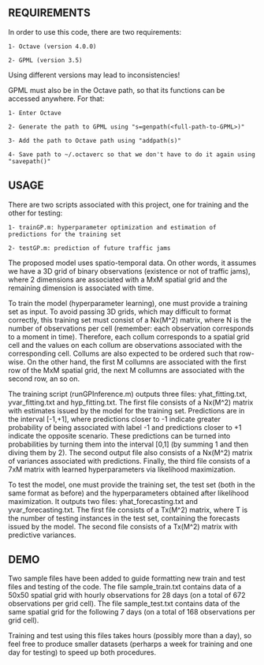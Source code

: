 REQUIREMENTS
------------

In order to use this code, there are two requirements:

	1- Octave (version 4.0.0)
	
	2- GPML (version 3.5)

Using different versions may lead to inconsistencies!

GPML must also be in the Octave path, so that its functions can be accessed anywhere.
For that:

	1- Enter Octave
	
	2- Generate the path to GPML using "s=genpath(<full-path-to-GPML>)"
	
	3- Add the path to Octave path using "addpath(s)"
	
	4- Save path to ~/.octaverc so that we don't have to do it again using "savepath()"

USAGE
-----

There are two scripts associated with this project, one for training and the other for testing:

	1- trainGP.m: hyperparameter optimization and estimation of predictions for the training set
	
	2- testGP.m: prediction of future traffic jams

The proposed model uses spatio-temporal data. On other words, it assumes we have a 3D grid of binary observations (existence or not of traffic jams), where 2 dimensions are associated with a MxM spatial grid and the remaining dimension is associated with time.

To train the model (hyperparameter learning), one must provide a training set as input. To avoid passing 3D grids, which may difficult to format correctly, this training set must consist of a Nx(M^2) matrix, where N is the number of observations per cell (remember: each observation corresponds to a moment in time). Therefore, each collum corresponds to a spatial grid cell and the values on each collum are observations associated with the corresponding cell. Collums are also expected to be ordered such that row-wise. On the other hand, the first M collumns are associated with the first row of the MxM spatial grid, the next M collumns are associated with the second row, an so on.

The training script (runGPInference.m) outputs three files: yhat_fitting.txt, yvar_fitting.txt and hyp_fitting.txt. The first file consists of a Nx(M^2) matrix with estimates issued by the model for the training set. Predictions are in the interval [-1,+1], where predictions closer to -1 indicate greater probability of being associated with label -1 and predictions closer to +1 indicate the opposite scenario. These predictions can be turned into probabilities by turning them into the interval [0,1] (by summing 1 and then diving them by 2). The second output file also consists of a Nx(M^2) matrix of variances associated with predictions. Finally, the third file consists of a 7xM matrix with learned hyperparameters via likelihood maximization.

To test the model, one must provide the training set, the test set (both in the same format as before) and the hyperparameters obtained after likelihood maximization. It outputs two files: yhat_forecasting.txt and yvar_forecasting.txt. The first file consists of a Tx(M^2) matrix, where T is the number of testing instances in the test set, containing the forecasts issued by the model. The second file consists of a Tx(M^2) matrix with predictive variances.

DEMO
----

Two sample files have been added to guide formatting new train and test files and testing of the code. The file sample_train.txt contains data of a 50x50 spatial grid with hourly observations for 28 days (on a total of 672 observations per grid cell). The file sample_test.txt contains data of the same spatial grid for the following 7 days (on a total of 168 observations per grid cell).

Training and test using this files takes hours (possibly more than a day), so feel free to produce smaller datasets (perharps a week for training and one day for testing) to speed up both procedures.
